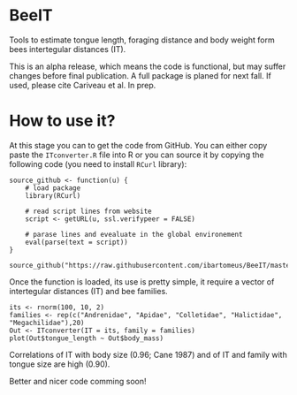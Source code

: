 BeeIT
=====

Tools to estimate tongue length, foraging distance and body weight form bees intertegular distances (IT).

This is an alpha release, which means the code is functional, but may suffer changes before final publication. A full package is planed for next fall. If used, please cite Cariveau et al. In prep.

How to use it?
==============
At this stage you can to get the code from GitHub. You can either copy paste the `ITconverter.R` file into R or you can source it by copying the following code (you need to install `RCurl` library):

```
source_github <- function(u) {
    # load package
    library(RCurl)
    
    # read script lines from website
    script <- getURL(u, ssl.verifypeer = FALSE)
    
    # parase lines and evealuate in the global environement
    eval(parse(text = script))
}

source_github("https://raw.githubusercontent.com/ibartomeus/BeeIT/master/ITconverter.R")
```

Once the function is loaded, its use is pretty simple, it require a vector of intertegular distances (IT) and bee families.

```
its <- rnorm(100, 10, 2)
families <- rep(c("Andrenidae", "Apidae", "Colletidae", "Halictidae", "Megachilidae"),20)
Out <- ITconverter(IT = its, family = families)
plot(Out$tongue_length ~ Out$body_mass)
```

Correlations of IT with body size (0.96; Cane 1987) and of IT and family with tongue size are high (0.90). 

Better and nicer code comming soon! 
